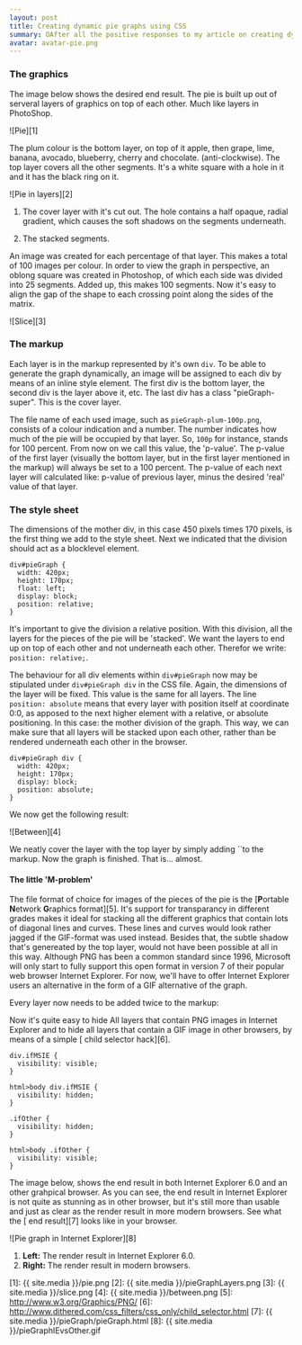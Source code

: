 ```yaml
---
layout: post
title: Creating dynamic pie graphs using CSS
summary: OAfter all the positive responses to my article on creating dynamic column graphs using CSS, I decided to go one step further and publish a method to create dynamic 3-dimensional pie graphs, again based CSS and xHTML.
avatar: avatar-pie.png
---
```

### The graphics

The image below shows the desired end result. The pie is built up out of serveral layers of graphics on top of each other. Much like layers in PhotoShop.

![Pie][1]

 

The plum colour is the bottom layer, on top of it apple, then grape, lime, banana, avocado, blueberry, cherry and chocolate. (anti-clockwise). The top layer covers all the other segments. It's a white square with a hole in it and it has the black ring on it.

![Pie in layers][2]

 

1.  The cover layer with it's cut out. The hole contains a half opaque, radial gradient, which causes the soft shadows on the segments underneath.
 
2.  The stacked segments.
 

An image was created for each percentage of that layer. This makes a total of 100 images per colour. In order to view the graph in perspective, an oblong square was created in Photoshop, of which each side was divided into 25 segments. Added up, this makes 100 segments. Now it's easy to align the gap of the shape to each crossing point along the sides of the matrix.

![Slice][3]

### The markup

Each layer is in the markup represented by it's own `div`. To be able to generate the graph dynamically, an image will be assigned to each div by means of an inline style element. The first div is the bottom layer, the second div is the layer above it, etc. The last div has a class "pieGraph-super". This is the cover layer.

      
      
      
      
      
      
      
      
      
      
      
      
    

The file name of each used image, such as `pieGraph-plum-100p.png`, consists of a colour indication and a number. The number indicates how much of the pie will be occupied by that layer. So, `100p` for instance, stands for 100 percent. From now on we call this value, the 'p-value'. The p-value of the first layer (visually the bottom layer, but in the first layer mentioned in the markup) will always be set to a 100 percent. The p-value of each next layer will calculated like: p-value of previous layer, minus the desired 'real' value of that layer.

### The style sheet

The dimensions of the mother div, in this case 450 pixels times 170 pixels, is the first thing we add to the style sheet. Next we indicated that the division should act as a blocklevel element.

    div#pieGraph {
      width: 420px;
      height: 170px;
      float: left;
      display: block;
      position: relative;
    }
    

It's important to give the division a relative position. With this division, all the layers for the pieces of the pie will be 'stacked'. We want the layers to end up on top of each other and not underneath each other. Therefor we write: `position: relative;`.

The behaviour for all div elements within `div#pieGraph` now may be stipulated under `div#pieGraph div` in the CSS file. Again, the dimensions of the layer will be fixed. This value is the same for all layers. The line `position: absolute` means that every layer with position itself at coordinate 0:0, as apposed to the next higher element with a relative, or absolute positioning. In this case: the mother division of the graph. This way, we can make sure that all layers will be stacked upon each other, rather than be rendered underneath each other in the browser.

    div#pieGraph div {
      width: 420px;
      height: 170px;
      display: block;
      position: absolute;
    }
    

We now get the following result:

![Between][4]

We neatly cover the layer with the top layer by simply adding ``to the markup. Now the graph is finished. That is… almost.

#### The little 'M-problem'

The file format of choice for images of the pieces of the pie is the [**P**ortable **N**etwork **G**raphics format][5]. It's support for transparancy in different grades makes it ideal for stacking all the different graphics that contain lots of diagonal lines and curves. These lines and curves would look rather jagged if the GIF-format was used instead. Besides that, the subtle shadow that's genereated by the top layer, would not have been possible at all in this way. Although PNG has been a common standard since 1996, Microsoft will only start to fully support this open format in version 7 of their popular web browser Internet Explorer. For now, we'll have to offer Internet Explorer users an alternative in the form of a GIF alternative of the graph.

Every layer now needs to be added twice to the markup:

      
    

Now it's quite easy to hide All layers that contain PNG images in Internet Explorer and to hide all layers that contain a GIF image in other browsers, by means of a simple [ child selector hack][6].

    div.ifMSIE {
      visibility: visible;
    }
    
    html>body div.ifMSIE {
      visibility: hidden;
    }
    
    .ifOther {
      visibility: hidden;
    }
    
    html>body .ifOther {
      visibility: visible;
    }
    

The image below, shows the end result in both Internet Explorer 6.0 and an other grahpical browser. As you can see, the end result in Internet Explorer is not quite as stunning as in other browser, but it's still more than usable and just as clear as the render result in more modern browsers. See what the [ end result][7] looks like in your browser.

![Pie graph in Internet Explorer][8]

1.  **Left:** The render result in Internet Explorer 6.0.
2.  **Right:** The render result in modern browsers.


 [1]: {{ site.media }}/pie.png
 [2]: {{ site.media }}/pieGraphLayers.png
 [3]: {{ site.media }}/slice.png
 [4]: {{ site.media }}/between.png
 [5]: http://www.w3.org/Graphics/PNG/
 [6]: http://www.dithered.com/css_filters/css_only/child_selector.html
 [7]: {{ site.media }}/pieGraph/pieGraph.html
 [8]: {{ site.media }}/pieGraphIEvsOther.gif